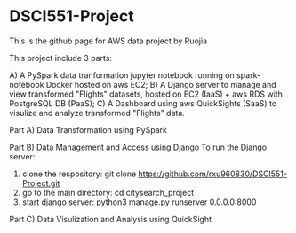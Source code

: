 # DSCI551-Project
This is the github page for AWS data project by Ruojia

This project include 3 parts:

A) A PySpark data tranformation jupyter notebook running on spark-notebook Docker hosted on aws EC2;
B) A Django server to manage and view transformed "Flights" datasets, hosted on EC2 (IaaS) + aws RDS with PostgreSQL DB (PaaS);
C) A Dashboard using aws QuickSights (SaaS) to visulize and analyze transformed "Flights" data.



Part A)
Data Transformation using PySpark


Part B)
Data Management and Access using Django
To run the Django server:
1. clone the respository: 
  git clone https://github.com/rxu960830/DSCI551-Project.git
2. go to the main directory:
  cd citysearch_project
3. start django server:
  python3 manage.py runserver 0.0.0.0:8000

Part C)
Data Visulization and Analysis using QuickSight
